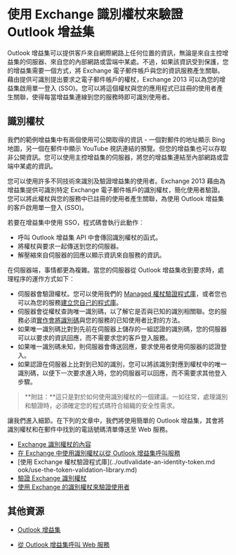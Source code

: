 
# <a name="authenticate-an-outlook-add-in-by-using-exchange-identity-tokens"></a>使用 Exchange 識別權杖來驗證 Outlook 增益集

Outlook 增益集可以提供客戶來自網際網路上任何位置的資訊，無論是來自主控增益集的伺服器、來自您的內部網路或雲端中某處。不過，如果該資訊受到保護，您的增益集需要一個方式，將 Exchange 電子郵件帳戶與您的資訊服務產生關聯。藉由提供可識別提出要求之電子郵件帳戶的權杖，Exchange 2013 可以為您的增益集啟用單一登入 (SSO)。您可以將這個權杖與您的應用程式已註冊的使用者產生關聯，使得每當增益集連線到您的服務時即可識別使用者。

## <a name="identity-tokens"></a>識別權杖


我們的範例增益集中有兩個使用可公開取得的資訊 - 一個對郵件的地址顯示 Bing 地圖，另一個在郵件中顯示 YouTube 視訊連結的預覽。但您的增益集也可以存取非公開資訊。您可以使用主控增益集的伺服器，將您的增益集連結至內部網路或雲端中某處的資訊。

您可以使用許多不同技術來識別及驗證增益集的使用者。Exchange 2013 藉由為增益集提供可識別特定 Exchange 電子郵件帳戶的識別權杖，簡化使用者驗證。您可以將此權杖與您的服務中已註冊的使用者產生關聯，為使用 Outlook 增益集的客戶啟用單一登入 (SSO)。 

若要在增益集中使用 SSO，程式碼會執行此動作︰


* 呼叫 Outlook 增益集 API 中會傳回識別權杖的函式。
* 將權杖與要求一起傳送到您的伺服器。
* 解壓縮來自伺服器的回應以顯示資訊來自服務的資訊。
    
在伺服器端，事情都更為複雜。當您的伺服器從 Outlook 增益集收到要求時，處理程序的運作方式如下︰

* 伺服器會驗證權杖。您可以使用我們的 [Managed 權杖驗證程式庫](../../docs/outlook/use-the-token-validation-library.md)，或者您也可以為您的服務[建立您自己的程式庫](../../docs/outlook/validate-an-identity-token.md)。
* 伺服器會從權杖查詢唯一識別碼，以了解它是否與已知的識別相關聯。您的服務必須[實作會將識別碼](../../docs/outlook/authenticate-a-user-with-an-identity-token.md)與您的服務的已知使用者比對的方法。
* 如果唯一識別碼比對到先前在伺服器上儲存的一組認證的識別碼，您的伺服器可以以要求的資訊回應，而不需要求您的客戶登入服務。
* 如果唯一識別碼未知，則伺服器會傳送回應，要求使用者使用伺服器的認證登入。
* 如果認證在伺服器上比對到已知的識別，您可以將該識別對應到權杖中的唯一識別碼，以便下一次要求進入時，您的伺服器可以回應，而不需要求其他登入步驟。

 >**附註：**這只是對於如何使用識別權杖的一個建議。一如往常，處理識別和驗證時，必須確定您的程式碼符合組織的安全性需求。

讓我們進入細節。在下列的文章中，我們將使用簡單的 Outlook 增益集，其會將識別權杖和在郵件中找到的電話號碼清單傳送至 Web 服務。 

- [Exchange 識別權杖的內容](../outlook/inside-the-identity-token.md)
- [在 Exchange 中使用識別權杖以從 Outlook 增益集呼叫服務](../outlook/call-a-service-by-using-an-identity-token.md)
- [使用 Exchange 權杖驗證程式庫](../outlvalidate-an-identity-token.md ook/use-the-token-validation-library.md)
- [驗證 Exchange 識別權杖](../outlook/validate-an-identity-token.md )
- [使用 Exchange 的識別權杖來驗證使用者](../outlook/validate-an-identity-token.md)


## <a name="additional-resources"></a>其他資源



- [Outlook 增益集](../outlook/outlook-add-ins.md)
    
- [從 Outlook 增益集呼叫 Web 服務](../outlook/web-services.md)
    


